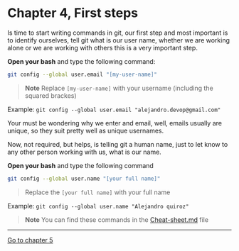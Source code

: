 # Chapter 4, First steps

Is time to start writing commands in git, our first step and most important is to identify ourselves, tell git what is our user name, whether we are working alone or we are working with others this is a very important step.

**Open your bash** and type the following command:

```bash
git config --global user.email "[my-user-name]"
```
> **Note** Replace `[my-user-name]` with your username (including the squared brackes)

Example: `git config --global user.email "alejandro.devop@gmail.com"`

Your must be wondering why we enter and email, well, emails usually are unique, so they suit pretty well as unique usernames.

Now, not required, but helps, is telling git a human name, just to let know to any other person working with us, what is our name.

**Open your bash** and type the following command
```bash
git config --global user.name "[your full name]"
```
> Replace the `[your full name]` with your full name

Example: `git config --global user.name "Alejandro quiroz"`


> **Note** You can find these commands in the [Cheat-sheet.md](https://github.com/alejandro-devop/git-github-notes/blob/main/Cheat-sheet.md) file


---

[Go to chapter 5](https://github.com/alejandro-devop/git-github-notes/blob/main/5-chapter/notes.md)